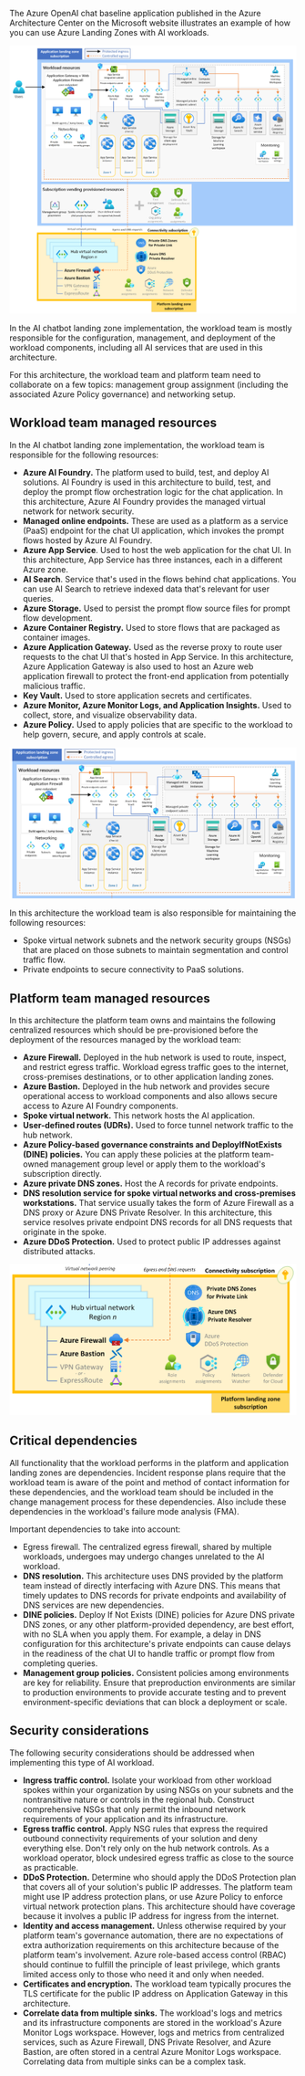 The Azure OpenAI chat baseline application published in the Azure Architecture Center on the Microsoft website illustrates an example of how you can use Azure Landing Zones with AI workloads. 

![Diagram of all elements of a complex AI application deployment.](../media/ai-landing-zone-network-diagram.png)

In the AI chatbot landing zone implementation, the workload team is mostly responsible for the configuration, management, and deployment of the workload components, including all AI services that are used in this architecture.

For this architecture, the workload team and platform team need to collaborate on a few topics: management group assignment (including the associated Azure Policy governance) and networking setup.

## Workload team managed resources

In the AI chatbot landing zone implementation, the workload team is responsible for the following resources:

- **Azure AI Foundry.** The platform used to build, test, and deploy AI solutions. AI Foundry is used in this architecture to build, test, and deploy the prompt flow orchestration logic for the chat application. In this architecture, Azure AI Foundry provides the managed virtual network for network security.
- **Managed online endpoints.** These are used as a platform as a service (PaaS) endpoint for the chat UI application, which invokes the prompt flows hosted by Azure AI Foundry.
- **Azure App Service**. Used to host the web application for the chat UI. In this architecture, App Service has three instances, each in a different Azure zone.
- **AI Search**. Service that's used in the flows behind chat applications. You can use AI Search to retrieve indexed data that's relevant for user queries.
- **Azure Storage.** Used to persist the prompt flow source files for prompt flow development.
- **Azure Container Registry.** Used to store flows that are packaged as container images.
- **Azure Application Gateway.** Used as the reverse proxy to route user requests to the chat UI that's hosted in App Service. In this architecture, Azure Application Gateway is also used to host an Azure web application firewall to protect the front-end application from potentially malicious traffic.
- **Key Vault.** Used to store application secrets and certificates.
- **Azure Monitor, Azure Monitor Logs, and Application Insights.** Used to collect, store, and visualize observability data.
- **Azure Policy.** Used to apply policies that are specific to the workload to help govern, secure, and apply controls at scale.

![Diagram of the part of the AI workload that is the responsibility of the workload team.](../media/workload-resources.png)

In this architecture the workload team is also responsible for maintaining the following resources:

- Spoke virtual network subnets and the network security groups (NSGs) that are placed on those subnets to maintain segmentation and control traffic flow.
- Private endpoints to secure connectivity to PaaS solutions.

## Platform team managed resources

In this architecture the platform team owns and maintains the following centralized resources which should be pre-provisioned before the deployment of the resources managed by the workload team:

- **Azure Firewall.** Deployed in the hub network is used to route, inspect, and restrict egress traffic. Workload egress traffic goes to the internet, cross-premises destinations, or to other application landing zones.
- **Azure Bastion.** Deployed in the hub network and provides secure operational access to workload components and also allows secure access to Azure AI Foundry components.
- **Spoke virtual network.** This network hosts the AI application.
- **User-defined routes (UDRs).** Used to force tunnel network traffic to the hub network.
- **Azure Policy-based governance constraints and DeployIfNotExists (DINE) policies.** You can apply these policies at the platform team-owned management group level or apply them to the workload's subscription directly.
- **Azure private DNS zones.** Host the A records for private endpoints. 
- **DNS resolution service for spoke virtual networks and cross-premises workstations.** That service usually takes the form of Azure Firewall as a DNS proxy or Azure DNS Private Resolver. In this architecture, this service resolves private endpoint DNS records for all DNS requests that originate in the spoke.
- **Azure DDoS Protection.** Used to protect public IP addresses against distributed attacks.

![Diagram of the part of the AI workload that is the responsibility of the platform team.](../media/platform-resources.png)

## Critical dependencies

All functionality that the workload performs in the platform and application landing zones are dependencies. Incident response plans require that the workload team is aware of the point and method of contact information for these dependencies, and the workload team should be included in the change management process for these dependencies. Also include these dependencies in the workload's failure mode analysis (FMA).

Important dependencies to take into account:

- Egress firewall. The centralized egress firewall, shared by multiple workloads, undergoes may undergo changes unrelated to the AI workload.
- **DNS resolution.** This architecture uses DNS provided by the platform team instead of directly interfacing with Azure DNS. This means that timely updates to DNS records for private endpoints and availability of DNS services are new dependencies.
- **DINE policies.** Deploy If Not Exists (DINE) policies for Azure DNS private DNS zones, or any other platform-provided dependency, are best effort, with no SLA when you apply them. For example, a delay in DNS configuration for this architecture's private endpoints can cause delays in the readiness of the chat UI to handle traffic or prompt flow from completing queries.
- **Management group policies.** Consistent policies among environments are key for reliability. Ensure that preproduction environments are similar to production environments to provide accurate testing and to prevent environment-specific deviations that can block a deployment or scale.

## Security considerations

The following security considerations should be addressed when implementing this type of AI workload.

- **Ingress traffic control.** Isolate your workload from other workload spokes within your organization by using NSGs on your subnets and the nontransitive nature or controls in the regional hub. Construct comprehensive NSGs that only permit the inbound network requirements of your application and its infrastructure.
- **Egress traffic control.** Apply NSG rules that express the required outbound connectivity requirements of your solution and deny everything else. Don't rely only on the hub network controls. As a workload operator, block undesired egress traffic as close to the source as practicable.
- **DDoS Protection.** Determine who should apply the DDoS Protection plan that covers all of your solution's public IP addresses. The platform team might use IP address protection plans, or use Azure Policy to enforce virtual network protection plans. This architecture should have coverage because it involves a public IP address for ingress from the internet.
- **Identity and access management.** Unless otherwise required by your platform team's governance automation, there are no expectations of extra authorization requirements on this architecture because of the platform team's involvement. Azure role-based access control (RBAC) should continue to fulfill the principle of least privilege, which grants limited access only to those who need it and only when needed.
- **Certificates and encryption.** The workload team typically procures the TLS certificate for the public IP address on Application Gateway in this architecture.
- **Correlate data from multiple sinks.** The workload's logs and metrics and its infrastructure components are stored in the workload's Azure Monitor Logs workspace. However, logs and metrics from centralized services, such as Azure Firewall, DNS Private Resolver, and Azure Bastion, are often stored in a central Azure Monitor Logs workspace. Correlating data from multiple sinks can be a complex task.
